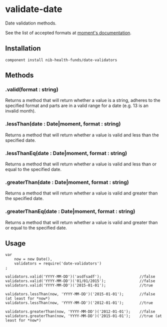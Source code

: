 # validate-date

Date validation methods.

See the list of accepted formats at [moment's documentation](http://momentjs.com/docs/#/parsing/string-format/).

## Installation

    component install nib-health-funds/date-validators

## Methods

### .valid(format : string)

Returns a method that will return whether a value is a string, adheres to the specified format and parts are in a valid range for a date (e.g. 13 is an invalid month).

### .lessThan(date : Date|moment, format : string)

Returns a method that will return whether a value is valid and less than the specified date.

### .lessThanEq(date : Date|moment, format : string)

Returns a method that will return whether a value is valid and less than or equal to the specified date.

### .greaterThan(date : Date|moment, format : string)

Returns a method that will return whether a value is valid and greater than the specified date.

### .greaterThanEq(date : Date|moment, format : string)

Returns a method that will return whether a value is valid and greater than or equal to the specified date.

## Usage

    var
        now = new Date(),
        validators = require('date-validators')
    ;
    
    validators.valid('YYYY-MM-DD')('asdfsadf');                 //false
    validators.valid('YYYY-MM-DD')('01/01/2015');               //false
    validators.valid('YYYY-MM-DD')('2015-01-01');               //true
    
    validators.lessThan(now, 'YYYY-MM-DD')('2015-01-01');       //false (at least for *now*)
    validators.lessThan(now, 'YYYY-MM-DD')('2012-01-01');       //true
    
    validators.greaterThan(now, 'YYYY-MM-DD')('2012-01-01');    //false
    validators.greaterThan(now, 'YYYY-MM-DD')('2015-01-01');    //true (at least for *now*)
    